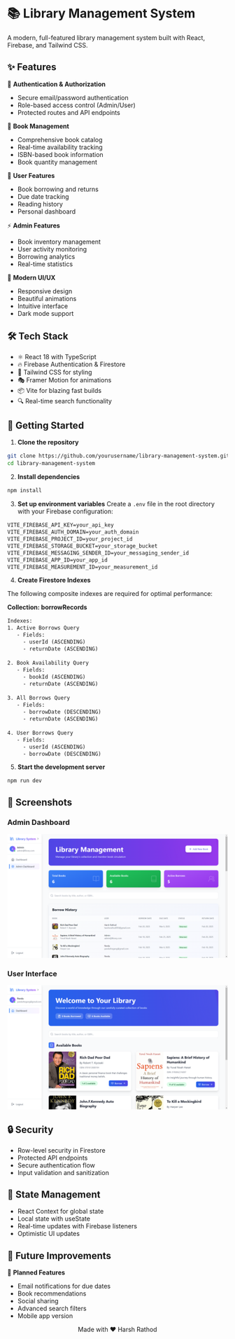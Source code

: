 # 📚 Library Management System

A modern, full-featured library management system built with React, Firebase, and Tailwind CSS.

## ✨ Features

🔐 **Authentication & Authorization**
- Secure email/password authentication
- Role-based access control (Admin/User)
- Protected routes and API endpoints

📖 **Book Management**
- Comprehensive book catalog
- Real-time availability tracking
- ISBN-based book information
- Book quantity management

👥 **User Features**
- Book borrowing and returns
- Due date tracking
- Reading history
- Personal dashboard

⚡ **Admin Features**
- Book inventory management
- User activity monitoring
- Borrowing analytics
- Real-time statistics

🎨 **Modern UI/UX**
- Responsive design
- Beautiful animations
- Intuitive interface
- Dark mode support

## 🛠️ Tech Stack

- ⚛️ React 18 with TypeScript
- 🔥 Firebase Authentication & Firestore
- 🎨 Tailwind CSS for styling
- 🎭 Framer Motion for animations
- 📦 Vite for blazing fast builds
- 🔍 Real-time search functionality

## 🚀 Getting Started

1. **Clone the repository**
```bash
git clone https://github.com/yourusername/library-management-system.git
cd library-management-system
```

2. **Install dependencies**
```bash
npm install
```

3. **Set up environment variables**
Create a `.env` file in the root directory with your Firebase configuration:
```env
VITE_FIREBASE_API_KEY=your_api_key
VITE_FIREBASE_AUTH_DOMAIN=your_auth_domain
VITE_FIREBASE_PROJECT_ID=your_project_id
VITE_FIREBASE_STORAGE_BUCKET=your_storage_bucket
VITE_FIREBASE_MESSAGING_SENDER_ID=your_messaging_sender_id
VITE_FIREBASE_APP_ID=your_app_id
VITE_FIREBASE_MEASUREMENT_ID=your_measurement_id
```

4. **Create Firestore Indexes**

The following composite indexes are required for optimal performance:

**Collection: borrowRecords**
```
Indexes:
1. Active Borrows Query
   - Fields:
     - userId (ASCENDING)
     - returnDate (ASCENDING)

2. Book Availability Query
   - Fields:
     - bookId (ASCENDING)
     - returnDate (ASCENDING)

3. All Borrows Query
   - Fields:
     - borrowDate (DESCENDING)
     - returnDate (ASCENDING)

4. User Borrows Query
   - Fields:
     - userId (ASCENDING)
     - borrowDate (DESCENDING)
```

5. **Start the development server**
```bash
npm run dev
```

## 📱 Screenshots

### Admin Dashboard
![Admin Dashboard](./public/Admin.png)

### User Interface
![User Interface](./public/User.png)

## 🔒 Security

- Row-level security in Firestore
- Protected API endpoints
- Secure authentication flow
- Input validation and sanitization

## 🔄 State Management

- React Context for global state
- Local state with useState
- Real-time updates with Firebase listeners
- Optimistic UI updates

## 🎯 Future Improvements

🔮 **Planned Features**
- Email notifications for due dates
- Book recommendations
- Social sharing
- Advanced search filters
- Mobile app version

<div align="center">Made with ❤️ Harsh Rathod</div>